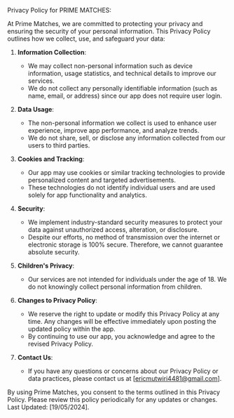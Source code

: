 Privacy Policy for PRIME MATCHES:

At Prime Matches, we are committed to protecting your privacy and ensuring the security of your personal information. This Privacy Policy outlines how we collect, use, and safeguard your data:

1. **Information Collection**: 
   - We may collect non-personal information such as device information, usage statistics, and technical details to improve our services.
   - We do not collect any personally identifiable information (such as name, email, or address) since our app does not require user login.

2. **Data Usage**:
   - The non-personal information we collect is used to enhance user experience, improve app performance, and analyze trends.
   - We do not share, sell, or disclose any information collected from our users to third parties.

3. **Cookies and Tracking**:
   - Our app may use cookies or similar tracking technologies to provide personalized content and targeted advertisements.
   - These technologies do not identify individual users and are used solely for app functionality and analytics.

4. **Security**:
   - We implement industry-standard security measures to protect your data against unauthorized access, alteration, or disclosure.
   - Despite our efforts, no method of transmission over the internet or electronic storage is 100% secure. Therefore, we cannot guarantee absolute security.


5. **Children's Privacy**:
   - Our services are not intended for individuals under the age of 18. We do not knowingly collect personal information from children.

7. **Changes to Privacy Policy**:
   - We reserve the right to update or modify this Privacy Policy at any time. Any changes will be effective immediately upon posting the updated policy within the app.
   - By continuing to use our app, you acknowledge and agree to the revised Privacy Policy.

8. **Contact Us**:
   - If you have any questions or concerns about our Privacy Policy or data practices, please contact us at [ericmutwiri4481@gmail.com].

By using Prime Matches, you consent to the terms outlined in this Privacy Policy. Please review this policy periodically for any updates or changes. Last Updated: [19/05/2024].
